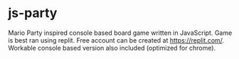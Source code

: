 # js-party
Mario Party inspired console based board game written in JavaScript. Game is best ran using replit. Free account can be created at https://replit.com/. Workable console based version also included (optimized for chrome).
